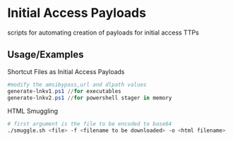 
# Initial Access Payloads

scripts for automating creation of payloads for initial access TTPs


## Usage/Examples

Shortcut Files as Initial Access Payloads


```powershell
#modify the amsibypass,url and dlpath values
generate-lnkv1.ps1 //for executables
generate-lnkv2.ps1 //for powershell stager in memory


```

HTML Smuggling

```bash
# first argument is the file to be encoded to base64
./smuggle.sh <file> -f <filename to be downloaded> -o <html filename>
```
